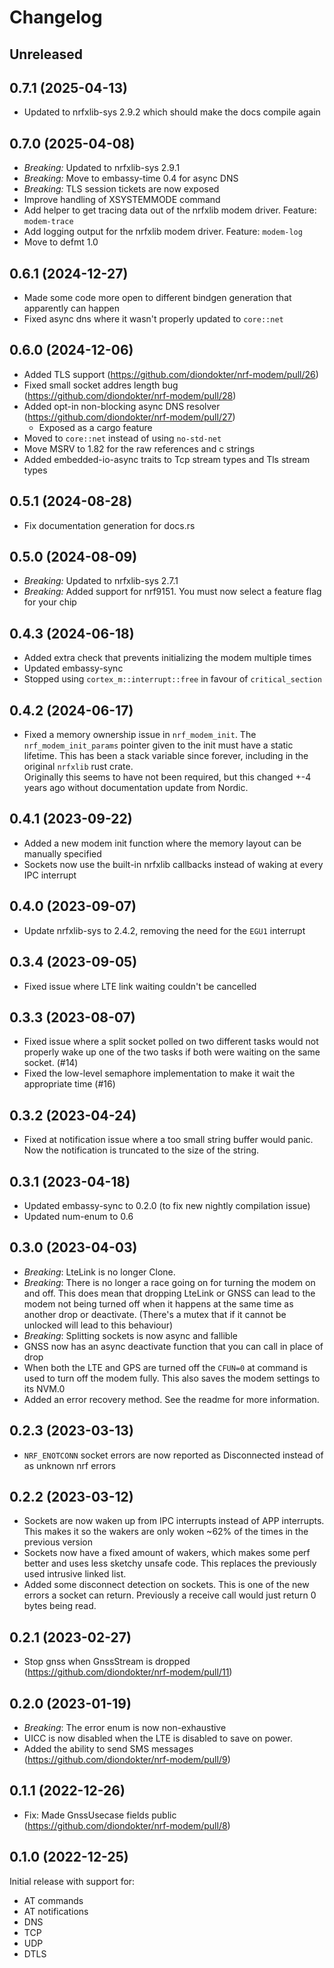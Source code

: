 # Changelog

## Unreleased

## 0.7.1 (2025-04-13)

- Updated to nrfxlib-sys 2.9.2 which should make the docs compile again

## 0.7.0 (2025-04-08)

- *Breaking:* Updated to nrfxlib-sys 2.9.1
- *Breaking:* Move to embassy-time 0.4 for async DNS
- *Breaking:* TLS session tickets are now exposed
- Improve handling of XSYSTEMMODE command
- Add helper to get tracing data out of the nrfxlib modem driver. Feature: `modem-trace`
- Add logging output for the nrfxlib modem driver. Feature: `modem-log`
- Move to defmt 1.0

## 0.6.1 (2024-12-27)

- Made some code more open to different bindgen generation that apparently can happen
- Fixed async dns where it wasn't properly updated to `core::net`

## 0.6.0 (2024-12-06)

- Added TLS support (https://github.com/diondokter/nrf-modem/pull/26)
- Fixed small socket addres length bug (https://github.com/diondokter/nrf-modem/pull/28)
- Added opt-in non-blocking async DNS resolver (https://github.com/diondokter/nrf-modem/pull/27)
  - Exposed as a cargo feature
- Moved to `core::net` instead of using `no-std-net`
- Move MSRV to 1.82 for the raw references and c strings
- Added embedded-io-async traits to Tcp stream types and Tls stream types

## 0.5.1 (2024-08-28)

- Fix documentation generation for docs.rs

## 0.5.0 (2024-08-09)

- *Breaking:* Updated to nrfxlib-sys 2.7.1
- *Breaking:* Added support for nrf9151. You must now select a feature flag for your chip

## 0.4.3 (2024-06-18)

- Added extra check that prevents initializing the modem multiple times
- Updated embassy-sync
- Stopped using `cortex_m::interrupt::free` in favour of `critical_section`

## 0.4.2 (2024-06-17)

- Fixed a memory ownership issue in `nrf_modem_init`. The `nrf_modem_init_params` pointer given to the init must
  have a static lifetime. This has been a stack variable since forever, including in the original `nrfxlib` rust crate.  
  Originally this seems to have not been required, but this changed +-4 years ago
  without documentation update from Nordic.

## 0.4.1 (2023-09-22)

- Added a new modem init function where the memory layout can be manually specified
- Sockets now use the built-in nrfxlib callbacks instead of waking at every IPC interrupt

## 0.4.0 (2023-09-07)

- Update nrfxlib-sys to 2.4.2, removing the need for the `EGU1` interrupt

## 0.3.4 (2023-09-05)

- Fixed issue where LTE link waiting couldn't be cancelled

## 0.3.3 (2023-08-07)

- Fixed issue where a split socket polled on two different tasks would not properly wake up one of the two tasks if both were waiting on the same socket. (#14)
- Fixed the low-level semaphore implementation to make it wait the appropriate time (#16)

## 0.3.2 (2023-04-24)

- Fixed at notification issue where a too small string buffer would panic. Now the notification is truncated to the size of the string.

## 0.3.1  (2023-04-18)

- Updated embassy-sync to 0.2.0 (to fix new nightly compilation issue)
- Updated num-enum to 0.6

## 0.3.0 (2023-04-03)

- *Breaking*: LteLink is no longer Clone.
- *Breaking*: There is no longer a race going on for turning the modem on and off.
  This does mean that dropping LteLink or GNSS can lead to the modem not being turned off when it happens at the same time as another drop or deactivate.
  (There's a mutex that if it cannot be unlocked will lead to this behaviour)
- *Breaking*: Splitting sockets is now async and fallible
- GNSS now has an async deactivate function that you can call in place of drop
- When both the LTE and GPS are turned off the `CFUN=0` at command is used to turn off the modem fully.
  This also saves the modem settings to its NVM.0
- Added an error recovery method. See the readme for more information.

## 0.2.3 (2023-03-13)

- `NRF_ENOTCONN` socket errors are now reported as Disconnected instead of as unknown nrf errors

## 0.2.2 (2023-03-12)

- Sockets are now waken up from IPC interrupts instead of APP interrupts. This makes it so the wakers are only woken ~62% of the times in the previous version
- Sockets now have a fixed amount of wakers, which makes some perf better and uses less sketchy unsafe code. This replaces the previously used intrusive linked list.
- Added some disconnect detection on sockets. This is one of the new errors a socket can return. Previously a receive call would just return 0 bytes being read.

## 0.2.1 (2023-02-27)

- Stop gnss when GnssStream is dropped (https://github.com/diondokter/nrf-modem/pull/11)

## 0.2.0 (2023-01-19)

- *Breaking*: The error enum is now non-exhaustive
- UICC is now disabled when the LTE is disabled to save on power.
- Added the ability to send SMS messages (https://github.com/diondokter/nrf-modem/pull/9)

## 0.1.1 (2022-12-26)

- Fix: Made GnssUsecase fields public (https://github.com/diondokter/nrf-modem/pull/8)

## 0.1.0 (2022-12-25)

Initial release with support for:
- AT commands
- AT notifications
- DNS
- TCP
- UDP
- DTLS
